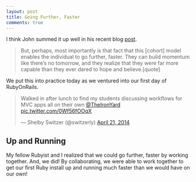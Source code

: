 ```yaml
---
layout: post
title: Going Further, Faster
comments: true
---
```


I think John summed it up well in his recent blog [post](http://john.do/dream-big-dreams/).

>But, perhaps, most importantly is that fact that this [cohort] model enables the individual to go further, faster. They can build momentum like there’s no tomorrow, and they realize that they were far more capable than they ever dared to hope and believe.[quote]

We put this into practice today as we ventured into our first day of RubyOnRails. 

<blockquote class="twitter-tweet" lang="en"><p>Walked in after lunch to find my students discussing workflows for MVC apps all on their own <a href="https://twitter.com/TheIronYard">@TheIronYard</a> <a href="http://t.co/0Wf56fOOqX">pic.twitter.com/0Wf56fOOqX</a></p>&mdash; Shelby Switzer (@switzerly) <a href="https://twitter.com/switzerly/statuses/458318144445382656">April 21, 2014</a></blockquote>
<script async src="//platform.twitter.com/widgets.js" charset="utf-8"></script>

## Up and Running
My fellow Rubyist and I realized that we could go further, faster by working together. And, we did! By collaborating, we were able to work together to get our first Ruby install up and running much faster than we would have on our own!